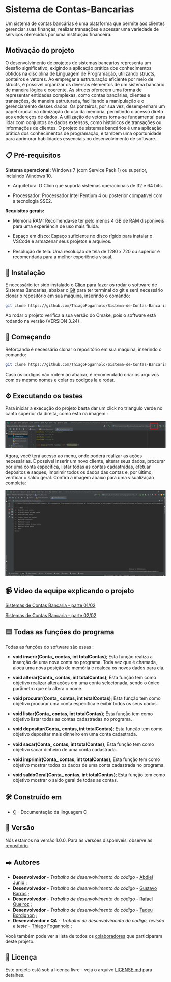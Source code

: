 
# Sistema de Contas-Bancarias
 
Um sistema de contas bancárias é uma plataforma que permite aos clientes gerenciar suas finanças, realizar transações e acessar uma variedade de serviços oferecidos por uma instituição financeira.

## Motivação do projeto

O desenvolvimento de projetos de sistemas bancários representa um desafio significativo, exigindo a aplicação prática dos conhecimentos obtidos na disciplina de Linguagem de Programação, utilizando structs, ponteiros e vetores.
Ao empregar a estruturação eficiente por meio de structs, é possível organizar os diversos elementos de um sistema bancário de maneira lógica e coerente. As structs oferecem uma forma de representar entidades complexas, como contas bancárias, clientes e transações, de maneira estruturada, facilitando a manipulação e o gerenciamento desses dados.
Os ponteiros, por sua vez, desempenham um papel crucial na otimização do uso da memória, permitindo o acesso direto aos endereços de dados.
A utilização de vetores torna-se fundamental para lidar com conjuntos de dados extensos, como históricos de transações ou informações de clientes. 
O projeto de sistemas bancários é uma aplicação prática dos conhecimentos de programação, e também uma oportunidade para aprimorar habilidades essenciais no desenvolvimento de software.

## 📋 Pré-requisitos  

**Sistema operacional:** Windows 7 (com Service Pack 1) ou superior, incluindo Windows 10.

- Arquitetura: O Clion que suporta sistemas operacionais de 32 e 64 bits.

- Processador: Processador Intel Pentium 4 ou posterior compatível com a tecnologia SSE2.

**Requisitos gerais:**

- Memória RAM: Recomenda-se ter pelo menos 4 GB de RAM disponíveis para uma experiência de uso mais fluida.

- Espaço em disco: Espaço suficiente no disco rígido para instalar o VSCode e armazenar seus projetos e arquivos.

- Resolução de tela: Uma resolução de tela de 1280 x 720 ou superior é recomendada para a melhor experiência visual.

## 🔧 Instalação

É necessário ter sido instalado o [Clion](https://www.jetbrains.com/pt-br/clion/download/#section=windows) para fazer os rodar o software de Sistemas Bancarias, abaixar o [Git](https://git-scm.com/download/win) para ter terminal do git e será necessário clonar o repositório em sua maquina, inserindo o comando:

```bash
git clone https://github.com/ThiagoFoganholo/Sistema-de-Contas-Bancarias/branches
```

Ao rodar o projeto verifica a sua versão do Cmake, pois o software está rodando na versão (VERSION 3.24) .

## 🚀 Começando

Reforçando é necessário clonar o repositório em sua maquina, inserindo o comando:

```bash
git clone https://github.com/ThiagoFoganholo/Sistema-de-Contas-Bancarias/branches
```

Caso os codigos não rodem ao abaixar, é recomendado criar os arquivos com os mesmo nomes e colar os codigos la e rodar.

## ⚙️ Executando os testes

Para iniciar a execução do projeto basta dar um click no triangulo verde no canto superior da direita, como esta na imagem :

![imagem 1](https://raw.githubusercontent.com/ThiagoFoganholo/Sistema-de-Contas-Bancarias/main/Downlode%20prints/1.png)

Agora, você terá acesso ao menu, onde poderá realizar as ações necessárias. É possível inserir um novo cliente, alterar seus dados, procurar por uma conta específica, listar todas as contas cadastradas, efetuar depósitos e saques, imprimir todos os dados das contas e, por último, verificar o saldo geral. Confira a imagem abaixo para uma visualização completa:

![imagem 2](https://raw.githubusercontent.com/ThiagoFoganholo/Sistema-de-Contas-Bancarias/main/Downlode%20prints/2.png)

## 📹 Vídeo da equipe explicando o projeto
[Sistemas de Contas Bancaria - parte 01/02](https://www.youtube.com/watch?v=lbHJ74EuPE8)

[Sistemas de Contas Bancaria - parte 02/02](https://www.youtube.com/watch?v=2yNvXDcZyE0)

## ⌨️ Todas as funções do programa

Todas as funções do software são  essas :

- **void inserir(Conta_ contas, int totalContas)**;
Esta função realiza a inserção de uma nova conta no programa. Toda vez que é chamada, aloca uma nova posição de memória e realoca os novos dados para ela.

- **void alterar(Conta_ contas, int totalContas)**;
Esta função tem como objetivo realizar alterações em uma conta selecionada, sendo o único parâmetro que ela altera o nome.

- **void procurar(Conta_ contas, int totalContas)**;
Esta função tem como objetivo procurar uma conta específica e exibir todos os seus dados.

- **void listar(Conta_ contas, int totalContas)**;
Esta função tem como objetivo listar todas as contas cadastradas no programa.

- **void depositar(Conta_ contas, int totalContas)**;
Esta função tem como objetivo depositar mais dinheiro em uma conta cadastrada.

- **void sacar(Conta_ contas, int totalContas)**;
Esta função tem como objetivo sacar dinheiro de uma conta cadastrada.

- **void imprimir(Conta_ contas, int totalContas)**;
Esta função tem como objetivo mostrar todos os dados de uma conta cadastrada no programa.

- **void saldoGeral(Conta_ contas, int totalContas)**;
Esta função tem como objetivo mostrar o saldo geral de todas as contas.

## 🛠️ Construído em
* [C](https://learn.microsoft.com/pt-br/cpp/c-language/?view=msvc-170) - Documentação da linguagem C

## 📌 Versão

Nós estamos na versão 1.0.0. Para as versões disponíveis, observe as [repositório](https://github.com/ThiagoFoganholo/Sistema-de-Contas-Bancarias). 

## ✒️ Autores
* **Desenvolvedor** - *Trabalho de desenvolvimento do código* - [Abdiel Junio](https://github.com/abdieljunio) ;
* **Desenvolvedor** - *Trabalho de desenvolvimento do código* - [Gustavo Barros](https://github.com/gubarros92) ;
*  **Desenvolvedor** - *Trabalho de desenvolvimento do código* - [Rafael Queiroz](https://github.com/RafaQueirox) ;
* **Desenvolvedor** - *Trabalho de desenvolvimento do código* - [Tadeu Bordignon](https://github.com/tadeurb) ;
* **Desenvolvedor e QA** - *Trabalho de desenvolvimento do código, revisão e teste* - [Thiago Foganholo](https://github.com/ThiagoFoganholo) ;

Você também pode ver a lista de todos os [colaboradores](https://github.com/ThiagoFoganholo/Sistema-de-Contas-Bancarias/settings/access) que participaram deste projeto.

## 📄 Licença

Este projeto está sob a licença livre - veja o arquivo [LICENSE.md](https://github.com/usuario/projeto/licenca) para detalhes.
